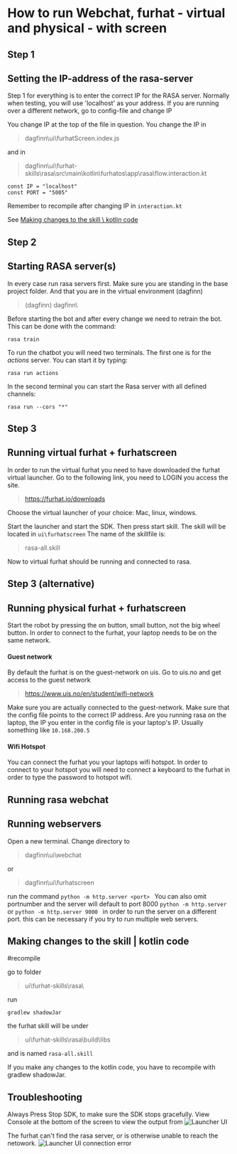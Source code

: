 # How to run Webchat, furhat - virtual and physical - with screen


## Step 1
## Setting the IP-address of the rasa-server
Step 1 for everything is to enter the correct IP for the RASA server.
Normally when testing, you will use 'localhost' as your address.
If you are running over a different network, go to config-file and change IP

You change IP at the top of the file in question.
You change the IP in 
> dagfinn\ui\furhatScreen.index.js

and in

>dagfinn\ui\furhat-skills\rasa\src\main\kotlin\furhatos\app\rasa\flow.interaction.kt

```
const IP = "localhost"
const PORT = "5005"
```

Remember to recompile after changing IP in `interaction.kt`

See 
[Making changes to the skill \ kotlin code](#making-changes-to-the-skill-|-kotlin-code)
## Step 2
## Starting RASA server(s)
In every case run rasa servers first. Make sure you are standing in the base project folder.
And that you are in the virtual environment (dagfinn)
> (dagfinn) dagfinn\


Before starting the bot and after every change we need to retrain the bot. This can be done with the command:
```
rasa train
```
To run the chatbot you will need two terminals.
The first one is for the *actions* server. You can start it by typing:

```
rasa run actions
```

In the second terminal you can start the Rasa server with all defined channels:
```
rasa run --cors "*"
```
## Step 3
## Running virtual furhat + furhatscreen
In order to run the virtual furhat you need to have downloaded the furhat virtual launcher.
Go to the following link, you need to LOGIN you access the site.
> https://furhat.io/downloads
> 
Choose the virtual launcher of your choice: Mac, linux, windows.

Start the launcher and start the SDK. Then press start skill. 
The skill will be located in `ui\furhatscreen`
The name of the skillfile is:
> rasa-all.skill

Now to virtual furhat should be running and connected to rasa.


## Step 3 (alternative)
## Running physical furhat + furhatscreen
Start the robot by pressing the on button, small button, not the big wheel button.
In order to connect to the furhat, your laptop needs to be on the same network.
#### Guest network
By default the furhat is on the guest-network on uis. Go to uis.no and get access to the guest network
> https://www.uis.no/en/student/wifi-network

Make sure you are actually connected to the guest-network.
Make sure that the config file points to the correct IP address. Are you running rasa on the laptop, the IP you enter in the config file is your laptop's IP. Usually something like `10.168.200.5`

#### Wifi Hotspot
You can connect the furhat you your laptops wifi hotspot. In order to connect to your hotspot you will need to connect a keyboard to the furhat in order to type the password to hotspot wifi.


## Running rasa webchat

## Running webservers
Open a new terminal. Change directory to 
> dagfinn\ui\webchat

or
> dagfinn\ui\furhatscreen

run the command
```python -m http.server <port> ```
You can also omit portnumber and the server will default to port 8000
```python -m http.server```
or 
```python -m http.server 9000 ```
in order to run the server on a different port. this can be necessary if you try to run multiple web servers.


## Making changes to the skill | kotlin code
#recompile

go to folder 

>ui\furhat-skills\rasa\


run

```
gradlew shadowJar
```

the furhat skill will be under 
>ui\furhat-skills\rasa\build\libs

and is named `rasa-all.skill`


If you make any changes to the kotlin code, you have to recompile with gradlew shadowJar.


## Troubleshooting
Always Press Stop SDK, to make sure the SDK stops gracefully.
View Console at the bottom of the screen to view the output from 
![Launcher UI](assets/furhat_launcher.png)



The furhat can't find the rasa server, or is otherwise unable to reach the netowork.
![Launcher UI connection error](assets/furhat_launcher_connection_error.png)